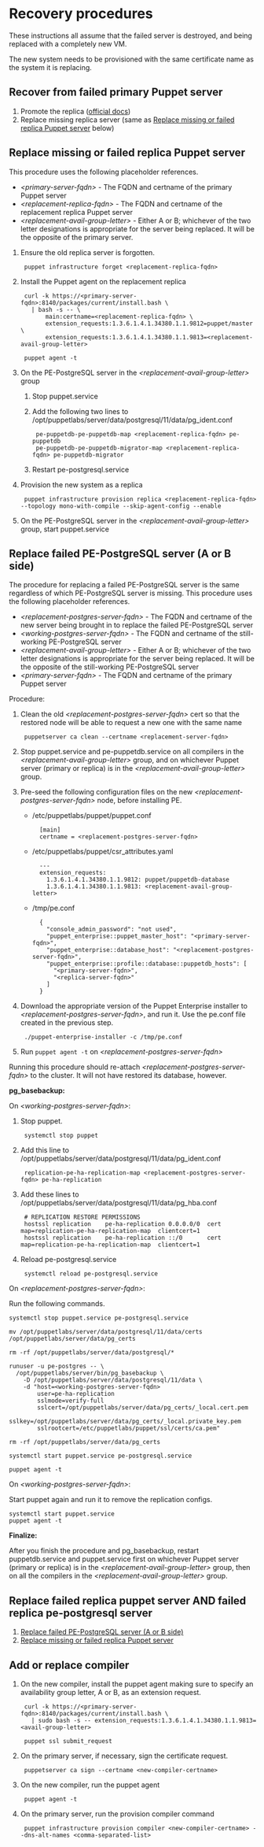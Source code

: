 # Recovery procedures

These instructions all assume that the failed server is destroyed, and being replaced with a completely new VM.

The new system needs to be provisioned with the same certificate name as the system it is replacing.

## Recover from failed primary Puppet server

1. Promote the replica ([official docs](https://puppet.com/docs/pe/2019.8/dr_configure.html#dr-promote-replica))
2. Replace missing replica server (same as [Replace missing or failed replica Puppet server](#replace-missing-or-failed-replica-puppet-server) below)

## Replace missing or failed replica Puppet server

This procedure uses the following placeholder references.

* _\<primary-server-fqdn\>_ - The FQDN and certname of the primary Puppet server
* _\<replacement-replica-fqdn\>_ - The FQDN and certname of the replacement replica Puppet server
* _\<replacement-avail-group-letter\>_ - Either A or B; whichever of the two letter designations is appropriate for the server being replaced. It will be the opposite of the primary server.

1. Ensure the old replica server is forgotten.

        puppet infrastructure forget <replacement-replica-fqdn>

2. Install the Puppet agent on the replacement replica

        curl -k https://<primary-server-fqdn>:8140/packages/current/install.bash \
          | bash -s -- \
              main:certname=<replacement-replica-fqdn> \
              extension_requests:1.3.6.1.4.1.34380.1.1.9812=puppet/master \
              extension_requests:1.3.6.1.4.1.34380.1.1.9813=<replacement-avail-group-letter>

        puppet agent -t

3. On the PE-PostgreSQL server in the _\<replacement-avail-group-letter\>_ group
    1. Stop puppet.service
    2. Add the following two lines to /opt/puppetlabs/server/data/postgresql/11/data/pg\_ident.conf

            pe-puppetdb-pe-puppetdb-map <replacement-replica-fqdn> pe-puppetdb
            pe-puppetdb-pe-puppetdb-migrator-map <replacement-replica-fqdn> pe-puppetdb-migrator

    3. Restart pe-postgresql.service
3. Provision the new system as a replica

        puppet infrastructure provision replica <replacement-replica-fqdn> --topology mono-with-compile --skip-agent-config --enable

4. On the PE-PostgreSQL server in the _\<replacement-avail-group-letter\>_ group, start puppet.service

## Replace failed PE-PostgreSQL server (A or B side)

The procedure for replacing a failed PE-PostgreSQL server is the same regardless of which PE-PostgreSQL server is missing. This procedure uses the following placeholder references.

* _\<replacement-postgres-server-fqdn\>_ - The FQDN and certname of the new server being brought in to replace the failed PE-PostgreSQL server
* _\<working-postgres-server-fqdn\>_ - The FQDN and certname of the still-working PE-PostgreSQL server
* _\<replacement-avail-group-letter\>_ - Either A or B; whichever of the two letter designations is appropriate for the server being replaced. It will be the opposite of the still-working PE-PostgreSQL server
* _\<primary-server-fqdn\>_ - The FQDN and certname of the primary Puppet server

Procedure:

1. Clean the old _\<replacement-postgres-server-fqdn\>_ cert so that the restored node will be able to request a new one with the same name

        puppetserver ca clean --certname <replacement-server-fqdn>

2. Stop puppet.service and pe-puppetdb.service on all compilers in the _\<replacement-avail-group-letter\>_ group, and on whichever Puppet server (primary or replica) is in the _\<replacement-avail-group-letter\>_ group.
3. Pre-seed the following configuration files on the new _\<replacement-postgres-server-fqdn\>_ node, before installing PE.
    * /etc/puppetlabs/puppet/puppet.conf

            [main]
            certname = <replacement-postgres-server-fqdn>

    * /etc/puppetlabs/puppet/csr\_attributes.yaml

            ---
            extension_requests:
              1.3.6.1.4.1.34380.1.1.9812: puppet/puppetdb-database
              1.3.6.1.4.1.34380.1.1.9813: <replacement-avail-group-letter>

    * /tmp/pe.conf

            {
              "console_admin_password": "not used",
              "puppet_enterprise::puppet_master_host": "<primary-server-fqdn>",
              "puppet_enterprise::database_host": "<replacement-postgres-server-fqdn>",
              "puppet_enterprise::profile::database::puppetdb_hosts": [
                "<primary-server-fqdn>",
                "<replica-server-fqdn>"
              ]
            }

4. Download the appropriate version of the Puppet Enterprise installer to _\<replacement-postgres-server-fqdn\>_, and run it. Use the pe.conf file created in the previous step.

        ./puppet-enterprise-installer -c /tmp/pe.conf

5. Run `puppet agent -t` on _\<replacement-postgres-server-fqdn\>_

Running this procedure should re-attach _\<replacement-postgres-server-fqdn\>_ to the cluster. It will not have restored its database, however.

**pg_basebackup:** 

On _\<working-postgres-server-fqdn\>_:

1. Stop puppet.

        systemctl stop puppet

2. Add this line to /opt/puppetlabs/server/data/postgresql/11/data/pg\_ident.conf

        replication-pe-ha-replication-map <replacement-postgres-server-fqdn> pe-ha-replication

3. Add these lines to /opt/puppetlabs/server/data/postgresql/11/data/pg\_hba.conf

        # REPLICATION RESTORE PERMISSIONS
        hostssl replication    pe-ha-replication 0.0.0.0/0  cert  map=replication-pe-ha-replication-map  clientcert=1
        hostssl replication    pe-ha-replication ::/0       cert  map=replication-pe-ha-replication-map  clientcert=1

4. Reload pe-postgresql.service

        systemctl reload pe-postgresql.service

On _\<replacement-postgres-server-fqdn\>_:

Run the following commands.

```
systemctl stop puppet.service pe-postgresql.service

mv /opt/puppetlabs/server/data/postgresql/11/data/certs /opt/puppetlabs/server/data/pg_certs

rm -rf /opt/puppetlabs/server/data/postgresql/*

runuser -u pe-postgres -- \
  /opt/puppetlabs/server/bin/pg_basebackup \
    -D /opt/puppetlabs/server/data/postgresql/11/data \
    -d "host=<working-postgres-server-fqdn>
        user=pe-ha-replication
        sslmode=verify-full
        sslcert=/opt/puppetlabs/server/data/pg_certs/_local.cert.pem
        sslkey=/opt/puppetlabs/server/data/pg_certs/_local.private_key.pem
        sslrootcert=/etc/puppetlabs/puppet/ssl/certs/ca.pem"

rm -rf /opt/puppetlabs/server/data/pg_certs

systemctl start puppet.service pe-postgresql.service

puppet agent -t
```

On _\<working-postgres-server-fqdn\>_:

Start puppet again and run it to remove the replication configs.

```
systemctl start puppet.service
puppet agent -t
```

**Finalize:**

After you finish the procedure and pg\_basebackup, restart puppetdb.service and puppet.service first on whichever Puppet server (primary or replica) is in the _\<replacement-avail-group-letter\>_ group, then on all the compilers in the _\<replacement-avail-group-letter\>_ group.

## Replace failed replica puppet server AND failed replica pe-postgresql server

1. [Replace failed PE-PostgreSQL server (A or B side)](#replace-failed-pe-postgresql-server-a-or-b-side)
2. [Replace missing or failed replica Puppet server](#replace-missing-or-failed-replica-puppet-server)

## Add or replace compiler

1. On the new compiler, install the puppet agent making sure to specify an availability group letter, A or B, as an extension request.

        curl -k https://<primary-server-fqdn>:8140/packages/current/install.bash \
          | sudo bash -s -- extension_requests:1.3.6.1.4.1.34380.1.1.9813=<avail-group-letter>

        puppet ssl submit_request

2. On the primary server, if necessary, sign the certificate request.

        puppetserver ca sign --certname <new-compiler-certname>

3. On the new compiler, run the puppet agent

        puppet agent -t

4. On the primary server, run the provision compiler command

        puppet infrastructure provision compiler <new-compiler-certname> --dns-alt-names <comma-separated-list>
